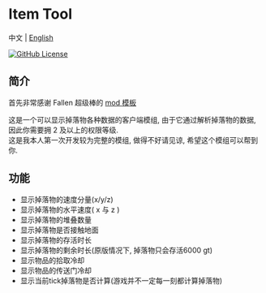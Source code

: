 # Item Tool
中文 | [English](./README.MD)

[![GitHub License](https://img.shields.io/github/license/RethinkQAQ/ItemTool)](http://www.gnu.org/licenses/lgpl-3.0.html)


## 简介

首先非常感谢 Fallen 超级棒的 [mod 模板](https://github.com/Fallen-Breath/fabric-mod-template)  

这是一个可以显示掉落物各种数据的客户端模组, 由于它通过解析掉落物的数据, 因此你需要拥 2 及以上的权限等级.  
这是我本人第一次开发较为完整的模组, 做得不好请见谅, 希望这个模组可以帮到你.

## 功能

- 显示掉落物的速度分量(x/y/z)
- 显示掉落物的水平速度( x 与 z )
- 显示掉落物的堆叠数量
- 显示掉落物是否接触地面
- 显示掉落物的存活时长
- 显示掉落物的剩余时长(原版情况下, 掉落物只会存活6000 gt)
- 显示物品的拾取冷却
- 显示物品的传送门冷却
- 显示当前tick掉落物是否计算(游戏并不一定每一刻都计算掉落物)